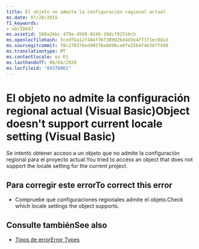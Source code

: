 ```yaml
---
title: El objeto no admite la configuración regional actual
ms.date: 07/20/2015
f1_keywords:
- vbrID447
ms.assetid: 580a26bc-479a-4569-9246-10dcf0251bcb
ms.openlocfilehash: 5cedfba12f404ff6f389d2bd4d3e47f3f1ec0da3
ms.sourcegitcommit: f8c270376ed905f6a8896ce0fe25b4f4b38ff498
ms.translationtype: MT
ms.contentlocale: es-ES
ms.lasthandoff: 06/04/2020
ms.locfileid: "84376061"
---
```

# <a name="object-doesnt-support-current-locale-setting-visual-basic"></a><span data-ttu-id="9e2b1-102">El objeto no admite la configuración regional actual (Visual Basic)</span><span class="sxs-lookup"><span data-stu-id="9e2b1-102">Object doesn't support current locale setting (Visual Basic)</span></span>
<span data-ttu-id="9e2b1-103">Se intentó obtener acceso a un objeto que no admite la configuración regional para el proyecto actual.</span><span class="sxs-lookup"><span data-stu-id="9e2b1-103">You tried to access an object that does not support the locale setting for the current project.</span></span>  
  
## <a name="to-correct-this-error"></a><span data-ttu-id="9e2b1-104">Para corregir este error</span><span class="sxs-lookup"><span data-stu-id="9e2b1-104">To correct this error</span></span>  
  
- <span data-ttu-id="9e2b1-105">Compruebe qué configuraciones regionales admite el objeto.</span><span class="sxs-lookup"><span data-stu-id="9e2b1-105">Check which locale settings the object supports.</span></span>  
  
## <a name="see-also"></a><span data-ttu-id="9e2b1-106">Consulte también</span><span class="sxs-lookup"><span data-stu-id="9e2b1-106">See also</span></span>

- [<span data-ttu-id="9e2b1-107">Tipos de error</span><span class="sxs-lookup"><span data-stu-id="9e2b1-107">Error Types</span></span>](../programming-guide/language-features/error-types.md)
